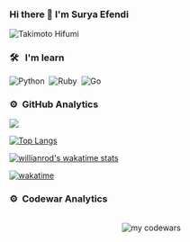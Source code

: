 
### Hi there 👋 I'm Surya Efendi

<img src="https://i.pinimg.com/236x/2d/05/c6/2d05c684bcdc44911116749e8f5b23b7.jpg" alt="Takimoto Hifumi"></img>
<br />

### 🛠 &nbsp; I'm learn
![Python](https://img.shields.io/badge/-Python-05122A?style=flat&logo=python)&nbsp;
![Ruby](https://img.shields.io/badge/-Ruby-05122A?style=flat&logo=Ruby)&nbsp;
![Go](https://img.shields.io/badge/-Go-05122A?style=flat&logo=Go)&nbsp;

### ⚙️ &nbsp;GitHub Analytics
<img src="https://github-readme-stats.vercel.app/api?username=luxfield&show_icons=true&theme=tokyonight" > <br />

[![Top Langs](https://github-readme-stats.vercel.app/api/top-langs/?username=luxfield&theme=tokyonight)](https://github.com/anuraghazra/github-readme-stats)

[![willianrod's wakatime stats](https://github-readme-stats.vercel.app/api/wakatime?username=@f063aa50-b41e-439f-92a2-31ac84a439b6&theme=tokyonight)](https://github.com/anuraghazra/github-readme-stats)

[![wakatime](https://wakatime.com/badge/user/f063aa50-b41e-439f-92a2-31ac84a439b6.svg?style=flat)](https://wakatime.com/@f063aa50-b41e-439f-92a2-31ac84a439b6)
### ⚙️ &nbsp;Codewar Analytics
<center>
  <br />
  <img src="https://www.codewars.com/users/reizenu-uyhaa/badges/large" alt="my codewars">
</center>
